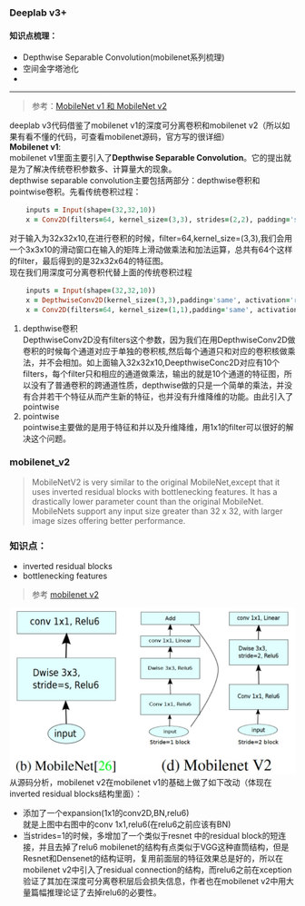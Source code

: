 ### Deeplab v3+

#### 知识点梳理：

- Depthwise Separable Convolution(mobilenet系列梳理) 
- 空间金字塔池化
- 
--- 
> 参考：[MobileNet v1 和 MobileNet v2](https://zhuanlan.zhihu.com/p/50045821)

deeplab v3代码借鉴了mobilenet v1的深度可分离卷积和mobilenet v2（所以如果有看不懂的代码，可查看mobilenet源码，官方写的很详细）   
**Mobilenet v1**:   
  mobilenet v1里面主要引入了**Depthwise Separable Convolution**。它的提出就是为了解决传统卷积参数多、计算量大的现象。    
depthwise separable convolution主要包括两部分：depthwise卷积和pointwise卷积。先看传统卷积过程：  
```ruby
    inputs = Input(shape=(32,32,10))
    x = Conv2D(filters=64, kernel_size=(3,3), strides=(2,2), padding='same', activation='relu')(inputs)
```
对于输入为32x32x10,在进行卷积的时候，filter=64,kernel_size=(3,3),我们会用一个3x3x10的滑动窗口在输入的矩阵上滑动做乘法和加法运算，总共有64个这样的filter，最后得到的是32x32x64的特征图。  
现在我们用深度可分离卷积代替上面的传统卷积过程
```ruby
    inputs = Input(shape=(32,32,10))
    x = DepthwiseConv2D(kernel_size=(3,3),padding='same', activation='relu', name = 'm_dc_2')(x)    
    x = Conv2D(filters=64, kernel_size=(1,1),padding='same', activation='relu', name = 'm_pc_2')(x)
```
1. depthwise卷积   
DepthwiseConv2D没有filters这个参数，因为我们在用DepthwiseConv2D做卷积的时候每个通道对应于单独的卷积核,然后每个通道只和对应的卷积核做乘法，并不会相加。如上面输入32x32x10,DeepthwiseConc2D对应有10个filters，每个filter只和相应的通道做乘法，输出的就是10个通道的特征图，所以没有了普通卷积的跨通道性质，depthwise做的只是一个简单的乘法，并没有合并若干个特征从而产生新的特征，也并没有升维降维的功能。由此引入了pointwise  
2. pointwise    
 pointwise主要做的是用于特征和并以及升维降维，用1x1的filter可以很好的解决这个问题。
    
 ### mobilenet_v2
   > MobileNetV2 is very similar to the original MobileNet,except that it uses inverted residual blocks with bottlenecking features. It has a drastically lower parameter count than the original MobileNet. MobileNets support any input size greater than 32 x 32, with larger image sizes offering better performance.

### 知识点：
  - inverted residual blocks
  - bottlenecking features
  > 参考 [mobilenet v2](https://zhuanlan.zhihu.com/p/33169767)
  
  ![Alt text](https://github.com/FanShuixing/test/blob/master/1/a.jpg)
从源码分析，mobilenet v2在mobilenet v1的基础上做了如下改动（体现在inverted residual blocks结构里面）：
- 添加了一个expansion(1x1的conv2D,BN,relu6)   
  就是上图中右图中的conv 1x1,relu6(在relu6之前应该有BN)
- 当strides=1的时候，多增加了一个类似于resnet 中的residual block的短连接，并且去掉了relu6
  mobilenet的结构有点类似于VGG这种直筒结构，但是Resnet和Densenet的结构证明，复用前面层的特征效果总是好的，所以在mobilenet v2中引入了residual connection的结构，而relu6之前在xception验证了其加在深度可分离卷积层后会损失信息，作者也在mobilenet v2中用大量篇幅推理论证了去掉relu6的必要性。
